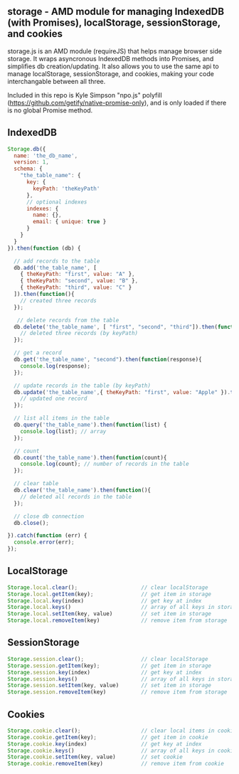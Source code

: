 ## storage - AMD module for managing IndexedDB (with Promises), localStorage, sessionStorage, and cookies

storage.js is an AMD module (requireJS) that helps manage browser side storage.  It wraps asyncronous IndexedDB methods into Promises, and simplifies db creation/updating.  It also allows you to use the same api to manage localStorage, sessionStorage, and cookies, making your code interchangable between all three.

Included in this repo is Kyle Simpson "npo.js" polyfill (https://github.com/getify/native-promise-only), and is only loaded if there is no global Promise method.

## IndexedDB
```javascript
Storage.db({
  name: 'the_db_name',
  version: 1,
  schema: {
    "the_table_name": {
      key: {
        keyPath: 'theKeyPath'
      },
      // optional indexes
      indexes: {
        name: {},
        email: { unique: true }
      }
    }
  }
}).then(function (db) {

  // add records to the table
  db.add('the_table_name', [
    { theKeyPath: "first", value: "A" },
    { theKeyPath: "second", value: "B" },
    { theKeyPath: "third", value: "C" }
  ]).then(function(){
    // created three records
  });

   // delete records from the table
  db.delete('the_table_name', [ "first", "second", "third"]).then(function(){
    // deleted three records (by keyPath)
  });

  // get a record
  db.get('the_table_name', "second").then(function(response){
    console.log(response);
  });

  // update records in the table (by keyPath)
  db.update('the_table_name',{ theKeyPath: "first", value: "Apple" }).then({
    // updated one record
  });

  // list all items in the table
  db.query('the_table_name').then(function(list) {
    console.log(list); // array
  });

  // count
  db.count('the_table_name').then(function(count){
    console.log(count); // number of records in the table
  });

  // clear table
  db.clear('the_table_name').then(function(){
    // deleted all records in the table
  });

  // close db connection
  db.close();

}).catch(function (err) {
  console.error(err);
});
```

## LocalStorage
```javascript
Storage.local.clear();                    // clear localStorage
Storage.local.getItem(key);               // get item in storage
Storage.local.key(index)                  // get key at index
Storage.local.keys()                      // array of all keys in storage
Storage.local.setItem(key, value)         // set item in storage
Storage.local.removeItem(key)             // remove item from storage
```

## SessionStorage
```javascript
Storage.session.clear();                  // clear localStorage
Storage.session.getItem(key);             // get item in storage
Storage.session.key(index)                // get key at index
Storage.session.keys()                    // array of all keys in storage
Storage.session.setItem(key, value)       // set item in storage
Storage.session.removeItem(key)           // remove item from storage
```

## Cookies
```javascript
Storage.cookie.clear();                   // clear local items in cookie
Storage.cookie.getItem(key);              // get item in cookie
Storage.cookie.key(index)                 // get key at index
Storage.cookie.keys()                     // array of all keys in cookie
Storage.cookie.setItem(key, value)        // set cookie
Storage.cookie.removeItem(key)            // remove item from cookie
```